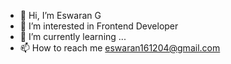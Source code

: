 - 👋 Hi, I’m Eswaran G
- 👀 I’m interested in Frontend Developer
- 🌱 I’m currently learning ...
- 📫 How to reach me eswaran161204@gmail.com
